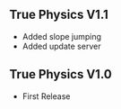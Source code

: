## True Physics V1.1
- Added slope jumping
- Added update server

## True Physics V1.0
- First Release

